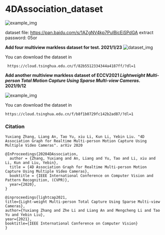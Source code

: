 # 4DAssociation_dataset
![example_img](https://github.com/zhangyux15/4DAssociation_dataset/blob/master/example.jpg)

dataset file: https://pan.baidu.com/s/1AZgNV4kp7PuIBicEiSPdGA 
extract password: 05or 


**Add four multiview markless dataset for test. 2021/1/23**
![dataset_img](https://github.com/zhangyux15/4d_association/blob/windows/markerless_data.png)

You can download the dataset in 
```
 https://cloud.tsinghua.edu.cn/f/82b5512334344a4187ff/?dl=1
```

**Add another multiview markless dataset of ECCV2021 *Lightweight Multi-person Total Motion Capture Using Sparse Multi-view Cameras*. 2021/9/12**

![example_img](https://github.com/zhangyux15/4DAssociation_dataset/blob/master/example_2.jpg)

You can download the dataset in 
```
https://cloud.tsinghua.edu.cn/f/b8f1b0729fc142b2ad87/?dl=1
```


### Citation

```
Yuxiang Zhang, Liang An, Tao Yu, xiu Li, Kun Li, Yebin Liu. "4D Association Graph for Realtime Multi-person Motion Capture Using Multiple Video Cameras". arXiv 2020

@InProceedings{20204DAssociation,
  author = {Zhang, Yuxiang and An, Liang and Yu, Tao and Li, xiu and Li, Kun and Liu, Yebin},
  title = {4D Association Graph for Realtime Multi-person Motion Capture Using Multiple Video Cameras},
  booktitle = {IEEE International Conference on Computer Vision and Pattern Recognition, (CVPR)},
  year={2020},
}

@inproceedings{lightcap2021,
title={Light-weight Multi-person Total Capture Using Sparse Multi-view Cameras},
author={Yuxiang Zhang and Zhe Li and Liang An and Mengcheng Li and Tao Yu and Yebin Liu},
year={2021},
booktitle={IEEE International Conference on Computer Vision}
}
```
